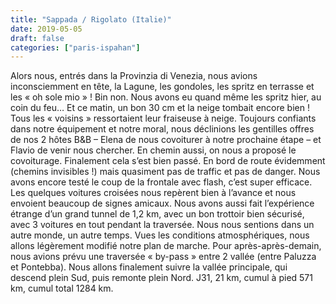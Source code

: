 ```yaml
---
title: "Sappada / Rigolato (Italie)"
date: 2019-05-05
draft: false
categories: ["paris-ispahan"]
---
```


Alors nous, entrés dans la Provinzia di Venezia, nous avions inconsciemment en tête, la Lagune, les gondoles, les spritz en terrasse et les « oh sole mio » ! Bin non. Nous avons eu quand même les spritz hier, au coin du feu…
Et ce matin, un bon 30 cm et la neige tombait encore bien ! Tous les « voisins » ressortaient leur fraiseuse à neige. Toujours confiants dans notre équipement et notre moral, nous déclinions les gentilles offres de nos 2 hôtes B&B – Elena de nous covoiturer à notre prochaine étape – et Flavio de venir nous chercher. En chemin aussi, on nous a proposé le covoiturage. Finalement cela s’est bien passé. En bord de route évidemment (chemins invisibles !) mais quasiment pas de traffic et pas de danger. Nous avons encore testé le coup de la frontale avec flash, c’est super efficace. Les quelques voitures croisées nous repèrent bien à l’avance et nous envoient beaucoup de signes amicaux. Nous avons aussi fait l’expérience étrange d’un grand tunnel de 1,2 km, avec un bon trottoir bien sécurisé, avec 3 voitures en tout pendant la traversée. Nous nous sentions dans un autre monde, un autre temps.
Vues les conditions atmosphériques, nous allons légèrement modifié notre plan de marche. Pour après-après-demain, nous avions prévu une traversée « by-pass » entre 2 vallée (entre Paluzza et Pontebba). Nous allons finalement suivre la vallée principale, qui descend plein Sud, puis remonte plein Nord.
J31, 21 km, cumul à pied 571 km, cumul total 1284 km.
